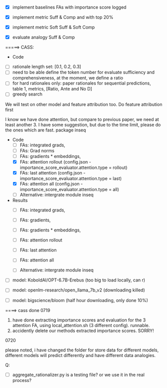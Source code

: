 - [x] implement baselines FAs with importance score logged
- [x] implement metric Suff & Comp and with top 20%
- [x] implement metric Soft Suff & Soft Comp

- [x] evaluate analogy Suff & Comp




 =====> CASS: 
- Code
- [ ] rationale length set: [0.1, 0.2, 0.3]
- [ ] need to be able define the token number for evaluate sufficiency and comprehensiveness, at the moment, we define a ratio
- [ ] for hard rationales only: paper rationales for sequential predictions, table 1, metrics, [Ratio, Ante and No D]
- [ ] greedy search

We will test on other model and feature attribution too. Do feature attribution first



I know we have done attention, but compare to previous paper, we need at least another 3. I have some suggestion, but due to the time limit, please do the ones which are fast. package inseq


- Code
  - [ ] FAs: integrated grads, 
  - [ ] FAs: Grad norms 
  - [ ] FAs: gradients * embeddings, 
  - [x] FAs: attention rollout (config.json - importance_score_evaluator.attention.type = rollout)
  - [x] FAs: last attention (config.json - importance_score_evaluator.attention.type = last)
  - [x] FAs: attention all (config.json - importance_score_evaluator.attention.type = all)
  - [ ] Alternative: intergrate module inseq
- Results
  - [ ] FAs: integrated grads, 
  - [ ] FAs: gradients, 
  - [ ] FAs: gradients * embeddings, 
  - [ ] FAs: attention rollout
  - [ ] FAs: last attention
  - [ ] FAs: attention all
  - [ ] Alternative: intergrate module inseq





- [ ] model: KoboldAI/OPT-6.7B-Erebus (too big to load locally, can r)
- [ ] model: openlm-research/open_llama_7b_v2 (downloading killed)
- [ ] model: bigscience/bloom (half hour downloading, only done 10%)



====> cass done
0719
1. have done extracting importance scores and evaluation for the 3 attention FA, using local_attention.sh (3 different config). runnable. 
2. accidently delete our methods extracted importance scores. SORRY!


0720

please noted, i have changed the folder for store data for different models, different models will predict differently and have different data analogies.

Q: 

  - [ ] aggregate_rationalizer.py is a testing file? or we use it in the real process?